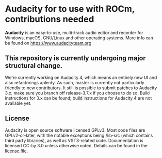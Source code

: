 # Audacity for to use with ROCm, contributions needed

**Audacity** is an easy-to-use, multi-track audio editor and recorder for Windows, macOS, GNU/Linux and other operating systems. More info can be found on https://www.audacityteam.org

## This repository is currently undergoing major structural change.

We're currently working on Audacity 4, which means an entirely new UI and also refactorings aplenty. As such, master is currently not particularly friendly to new contributors. It still is possible to submit patches to Audacity 3.x; make sure you branch off release-3.7.x if you choose to do so. Build instructions for 3.x can be found; build instructions for Audacity 4 are not available yet.

## License

Audacity is open source software licensed GPLv3. Most code files are GPLv2-or-later, with the notable exceptions being /lib-src (which contains third party libraries), as well as VST3-related code. Documentation is licensed CC-by 3.0 unless otherwise noted. Details can be found in the [license file](LICENSE.txt).
